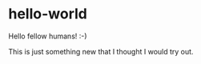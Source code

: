 # hello-world

Hello fellow humans! :-)

This is just something new that I thought I would try out.
